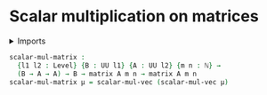 # Scalar multiplication on matrices

<details><summary>Imports</summary>
```agda
module linear-algebra.scalar-multiplication-matrices where
open import elementary-number-theory.natural-numbers
open import foundation.universe-levels
open import linear-algebra.matrices
open import linear-algebra.scalar-multiplication-vectors
```
</details>

```agda
scalar-mul-matrix :
  {l1 l2 : Level} {B : UU l1} {A : UU l2} {m n : ℕ} →
  (B → A → A) → B → matrix A m n → matrix A m n
scalar-mul-matrix μ = scalar-mul-vec (scalar-mul-vec μ)
```
